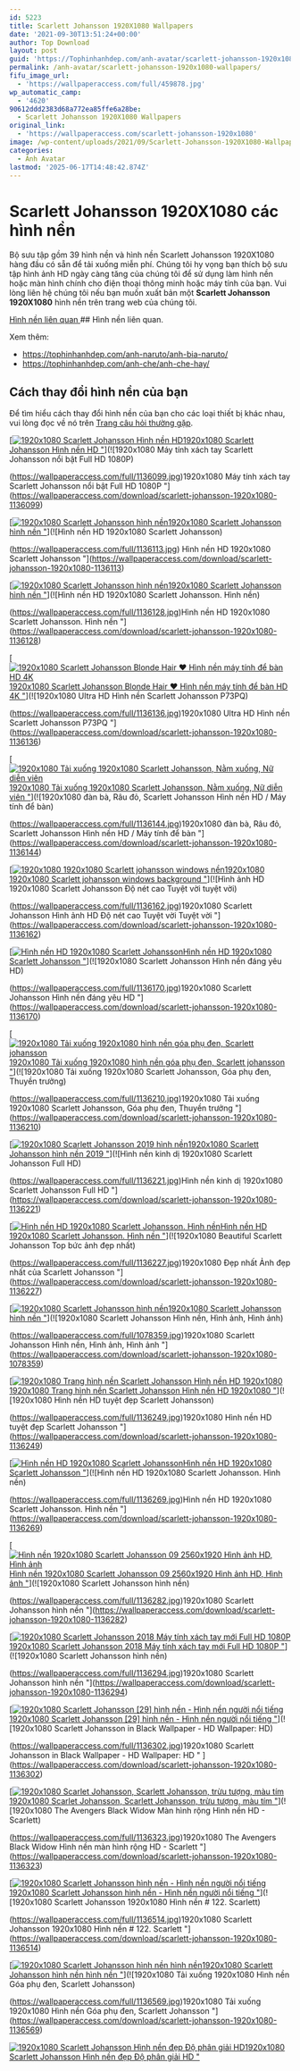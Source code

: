 ```yaml
---
id: 5223
title: Scarlett Johansson 1920X1080 Wallpapers
date: '2021-09-30T13:51:24+00:00'
author: Top Download
layout: post
guid: 'https://Tophinhanhdep.com/anh-avatar/scarlett-johansson-1920x1080-wallpapers/'
permalink: /anh-avatar/scarlett-johansson-1920x1080-wallpapers/
fifu_image_url:
  - 'https://wallpaperaccess.com/full/459878.jpg'
wp_automatic_camp:
  - '4620'
90612ddd2383d68a772ea85ffe6a28be:
  - Scarlett Johansson 1920X1080 Wallpapers
original_link:
  - 'https://wallpaperaccess.com/scarlett-johansson-1920x1080'
image: /wp-content/uploads/2021/09/Scarlett-Johansson-1920X1080-Wallpapers.jpg
categories:
  - Ảnh Avatar
lastmod: '2025-06-17T14:48:42.874Z'
---
```

# Scarlett Johansson 1920X1080 các hình nền

Bộ sưu tập gồm 39 hình nền và hình nền Scarlett Johansson 1920X1080 hàng đầu có sẵn để tải xuống miễn phí. Chúng tôi hy vọng bạn thích bộ sưu tập hình ảnh HD ngày càng tăng của chúng tôi để sử dụng làm hình nền hoặc màn hình chính cho điện thoại thông minh hoặc máy tính của bạn. Vui lòng liên hệ chúng tôi nếu bạn muốn xuất bản một **Scarlett Johansson 1920X1080** hình nền trên trang web của chúng tôi.

[Hình nền liên quan ](#related) ## Hình nền liên quan.

   
 Xem thêm:

   
- <https://tophinhanhdep.com/anh-naruto/anh-bia-naruto/>
- <https://tophinhanhdep.com/anh-che/anh-che-hay/>

## Cách thay đổi hình nền của bạn

Để tìm hiểu cách thay đổi hình nền của bạn cho các loại thiết bị khác nhau, vui lòng đọc về nó trên [Trang câu hỏi thường gặp](https://tophinhanhdep.com/faq/).

  
[[![1920x1080 Scarlett Johansson Hình nền HD](https://wallpaperaccess.com/full/459878.jpg)1920x1080 Scarlett Johansson Hình nền HD "](https://wallpaperaccess.com/download/scarlett-johansson-1920x1080-459878)](![1920x1080 Máy tính xách tay Scarlett Johansson nổi bật Full HD 1080P)

(https://wallpaperaccess.com/full/1136099.jpg)1920x1080 Máy tính xách tay Scarlett Johansson nổi bật Full HD 1080P "](https://wallpaperaccess.com/download/scarlett-johansson-1920x1080-1136099)

[[![1920x1080 Scarlett Johansson hình nền](https://wallpaperaccess.com/full/1136112.jpg)1920x1080 Scarlett Johansson hình nền "](https://wallpaperaccess.com/download/scarlett-johansson-1920x1080-1136112)](![Hình nền HD 1920x1080 Scarlett Johansson)

(https://wallpaperaccess.com/full/1136113.jpg) Hình nền HD 1920x1080 Scarlett Johansson "](https://wallpaperaccess.com/download/scarlett-johansson-1920x1080-1136113)

[[![1920x1080 Scarlett Johansson hình nền](https://wallpaperaccess.com/full/1136120.jpg)1920x1080 Scarlett Johansson hình nền "](https://wallpaperaccess.com/download/scarlett-johansson-1920x1080-1136120)](![Hình nền HD 1920x1080 Scarlett Johansson.  Hình nền)

(https://wallpaperaccess.com/full/1136128.jpg)Hình nền HD 1920x1080 Scarlett Johansson. Hình nền "](https://wallpaperaccess.com/download/scarlett-johansson-1920x1080-1136128)

[[![1920x1080 Scarlett Johansson Blonde Hair ❤ Hình nền máy tính để bàn HD 4K](https://wallpaperaccess.com/full/1136131.jpg)1920x1080 Scarlett Johansson Blonde Hair ❤ Hình nền máy tính để bàn HD 4K "](https://wallpaperaccess.com/download/scarlett-johansson-1920x1080-1136131)](![1920x1080 Ultra HD Hình nền Scarlett Johansson P73PQ)

(https://wallpaperaccess.com/full/1136136.jpg)1920x1080 Ultra HD Hình nền Scarlett Johansson P73PQ "](https://wallpaperaccess.com/download/scarlett-johansson-1920x1080-1136136)

[[![1920x1080 Tải xuống 1920x1080 Scarlett Johansson, Nằm xuống, Nữ diễn viên](https://wallpaperaccess.com/full/1136140.jpg)1920x1080 Tải xuống 1920x1080 Scarlett Johansson, Nằm xuống, Nữ diễn viên "](https://wallpaperaccess.com/download/scarlett-johansson-1920x1080-1136140)](![1920x1080 đàn bà, Râu đỏ, Scarlett Johansson Hình nền HD / Máy tính để bàn)

(https://wallpaperaccess.com/full/1136144.jpg)1920x1080 đàn bà, Râu đỏ, Scarlett Johansson Hình nền HD / Máy tính để bàn "](https://wallpaperaccess.com/download/scarlett-johansson-1920x1080-1136144)

[[![1920x1080 1920x1080 Scarlett johansson windows nền](https://wallpaperaccess.com/full/1136154.jpg)1920x1080 1920x1080 Scarlett johansson windows background "](https://wallpaperaccess.com/download/scarlett-johansson-1920x1080-1136154)](![Hình ảnh HD 1920x1080 Scarlett Johansson Độ nét cao Tuyệt vời tuyệt vời)

(https://wallpaperaccess.com/full/1136162.jpg)1920x1080 Scarlett Johansson Hình ảnh HD Độ nét cao Tuyệt vời Tuyệt vời "](https://wallpaperaccess.com/download/scarlett-johansson-1920x1080-1136162)

[[![Hình nền HD 1920x1080 Scarlett Johansson](https://wallpaperaccess.com/full/1136167.jpg)Hình nền HD 1920x1080 Scarlett Johansson "](https://wallpaperaccess.com/download/scarlett-johansson-1920x1080-1136167)](![1920x1080 Scarlett Johansson Hình nền đáng yêu HD)

(https://wallpaperaccess.com/full/1136170.jpg)1920x1080 Scarlett Johansson Hình nền đáng yêu HD "](https://wallpaperaccess.com/download/scarlett-johansson-1920x1080-1136170)

[[![1920x1080 Tải xuống 1920x1080 hình nền góa phụ đen, Scarlett johansson](https://wallpaperaccess.com/full/1136194.jpg)1920x1080 Tải xuống 1920x1080 hình nền góa phụ đen, Scarlett johansson "](https://wallpaperaccess.com/download/scarlett-johansson-1920x1080-1136194)](![1920x1080 Tải xuống 1920x1080 Scarlett Johansson, Góa phụ đen, Thuyền trưởng)

(https://wallpaperaccess.com/full/1136210.jpg)1920x1080 Tải xuống 1920x1080 Scarlett Johansson, Góa phụ đen, Thuyền trưởng "](https://wallpaperaccess.com/download/scarlett-johansson-1920x1080-1136210)

[[![1920x1080 Scarlett Johansson 2019 hình nền](https://wallpaperaccess.com/full/1136219.jpg)1920x1080 Scarlett Johansson hình nền 2019 "](https://wallpaperaccess.com/download/scarlett-johansson-1920x1080-1136219)](![Hình nền kinh dị 1920x1080 Scarlett Johansson Full HD)

(https://wallpaperaccess.com/full/1136221.jpg)Hình nền kinh dị 1920x1080 Scarlett Johansson Full HD "](https://wallpaperaccess.com/download/scarlett-johansson-1920x1080-1136221)

[[![Hình nền HD 1920x1080 Scarlett Johansson.  Hình nền](https://wallpaperaccess.com/full/1136224.jpg)Hình nền HD 1920x1080 Scarlett Johansson. Hình nền "](https://wallpaperaccess.com/download/scarlett-johansson-1920x1080-1136224)](![1920x1080 Beautiful Scarlett Johansson Top bức ảnh đẹp nhất)

(https://wallpaperaccess.com/full/1136227.jpg)1920x1080 Đẹp nhất Ảnh đẹp nhất của Scarlett Johansson "](https://wallpaperaccess.com/download/scarlett-johansson-1920x1080-1136227)

[[![1920x1080 Scarlett Johansson hình nền](https://wallpaperaccess.com/full/1136228.jpg)1920x1080 Scarlett Johansson hình nền "](https://wallpaperaccess.com/download/scarlett-johansson-1920x1080-1136228)](![1920x1080 Scarlett Johansson Hình nền, Hình ảnh, Hình ảnh)

(https://wallpaperaccess.com/full/1078359.jpg)1920x1080 Scarlett Johansson Hình nền, Hình ảnh, Hình ảnh "](https://wallpaperaccess.com/download/scarlett-johansson-1920x1080-1078359)

[[![1920x1080 Trang hình nền Scarlett Johansson Hình nền HD 1920x1080](https://wallpaperaccess.com/full/1136241.jpg)1920x1080 Trang hình nền Scarlett Johansson Hình nền HD 1920x1080 "](https://wallpaperaccess.com/download/scarlett-johansson-1920x1080-1136241)](![1920x1080 Hình nền HD tuyệt đẹp Scarlett Johansson)

(https://wallpaperaccess.com/full/1136249.jpg)1920x1080 Hình nền HD tuyệt đẹp Scarlett Johansson "](https://wallpaperaccess.com/download/scarlett-johansson-1920x1080-1136249)

[[![Hình nền HD 1920x1080 Scarlett Johansson](https://wallpaperaccess.com/full/1136252.jpg)Hình nền HD 1920x1080 Scarlett Johansson "](https://wallpaperaccess.com/download/scarlett-johansson-1920x1080-1136252)](![Hình nền HD 1920x1080 Scarlett Johansson.  Hình nền)

(https://wallpaperaccess.com/full/1136269.jpg)Hình nền HD 1920x1080 Scarlett Johansson. Hình nền "](https://wallpaperaccess.com/download/scarlett-johansson-1920x1080-1136269)

[[![Hình nền 1920x1080 Scarlett Johansson 09 2560x1920 Hình ảnh HD, Hình ảnh](https://wallpaperaccess.com/full/1136272.jpg)Hình nền 1920x1080 Scarlett Johansson 09 2560x1920 Hình ảnh HD, Hình ảnh "](https://wallpaperaccess.com/download/scarlett-johansson-1920x1080-1136272)](![1920x1080 Scarlett Johansson hình nền)

(https://wallpaperaccess.com/full/1136282.jpg)1920x1080 Scarlett Johansson hình nền "](https://wallpaperaccess.com/download/scarlett-johansson-1920x1080-1136282)

[[![1920x1080 Scarlett Johansson 2018 Máy tính xách tay mới Full HD 1080P](https://wallpaperaccess.com/full/1136291.jpg)1920x1080 Scarlett Johansson 2018 Máy tính xách tay mới Full HD 1080P "](https://wallpaperaccess.com/download/scarlett-johansson-1920x1080-1136291)](![1920x1080 Scarlett Johansson hình nền)

(https://wallpaperaccess.com/full/1136294.jpg)1920x1080 Scarlett Johansson hình nền "](https://wallpaperaccess.com/download/scarlett-johansson-1920x1080-1136294)

[[![1920x1080 Scarlett Johansson [29] hình nền - Hình nền người nổi tiếng](https://wallpaperaccess.com/full/1136297.jpg)1920x1080 Scarlett Johansson \[29\] hình nền - Hình nền người nổi tiếng "](https://wallpaperaccess.com/download/scarlett-johansson-1920x1080-1136297)](![1920x1080 Scarlett Johansson in Black Wallpaper - HD Wallpaper: HD)

(https://wallpaperaccess.com/full/1136302.jpg)1920x1080 Scarlett Johansson in Black Wallpaper - HD Wallpaper: HD " ](https://wallpaperaccess.com/download/scarlett-johansson-1920x1080-1136302)

[[![1920x1080 Scarlet Johansson, Scarlett Johansson, trừu tượng, màu tím](https://wallpaperaccess.com/full/1136304.jpg)1920x1080 Scarlet Johansson, Scarlett Johansson, trừu tượng, màu tím "](https://wallpaperaccess.com/download/scarlett-johansson-1920x1080-1136304)](![1920x1080 The Avengers Black Widow Màn hình rộng Hình nền HD - Scarlett)

(https://wallpaperaccess.com/full/1136323.jpg)1920x1080 The Avengers Black Widow Hình nền màn hình rộng HD - Scarlett "](https://wallpaperaccess.com/download/scarlett-johansson-1920x1080-1136323)

[[![1920x1080 Scarlett Johansson hình nền - Hình nền người nổi tiếng](https://wallpaperaccess.com/full/1136499.jpg)1920x1080 Scarlett Johansson hình nền - Hình nền người nổi tiếng "](https://wallpaperaccess.com/download/scarlett-johansson-1920x1080-1136499)](![1920x1080 Scarlett Johansson 1920x1080 Hình nền # 122. Scarlett)

(https://wallpaperaccess.com/full/1136514.jpg)1920x1080 Scarlett Johansson 1920x1080 Hình nền # 122. Scarlett "](https://wallpaperaccess.com/download/scarlett-johansson-1920x1080-1136514)

[[![1920x1080 Scarlett Johansson hình nền hình nền](https://wallpaperaccess.com/full/1136519.jpg)1920x1080 Scarlett Johansson hình nền hình nền "](https://wallpaperaccess.com/download/scarlett-johansson-1920x1080-1136519)](![1920x1080 Tải xuống 1920x1080 Hình nền Góa phụ đen, Scarlett Johansson)

(https://wallpaperaccess.com/full/1136569.jpg)1920x1080 Tải xuống 1920x1080 Hình nền Góa phụ đen, Scarlett Johansson "](https://wallpaperaccess.com/download/scarlett-johansson-1920x1080-1136569)

[![1920x1080 Scarlett Johansson Hình nền đẹp Độ phân giải HD](https://wallpaperaccess.com/full/1136579.jpg)1920x1080 Scarlett Johansson Hình nền đẹp Độ phân giải HD "](https://wallpaperaccess.com/download/scarlett-johansson-1920x1080-1136579)
